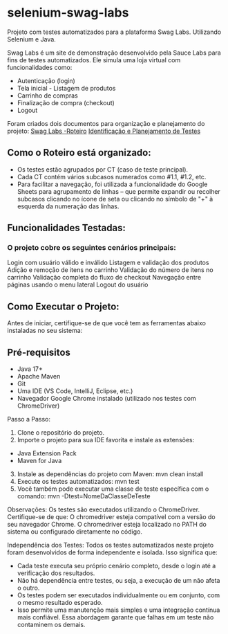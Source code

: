 # selenium-swag-labs
Projeto com testes automatizados para a plataforma Swag Labs. Utilizando Selenium e Java.

Swag Labs é um site de demonstração desenvolvido pela Sauce Labs para fins de testes automatizados. Ele simula uma loja virtual com funcionalidades como:

- Autenticação (login)
- Tela inicial - Listagem de produtos
- Carrinho de compras
- Finalização de compra (checkout)
- Logout

Foram criados dois documentos para organização e planejamento do projeto:
[Swag Labs -Roteiro](https://docs.google.com/spreadsheets/d/16XS63v6QGScx431QsICrOG694evS26oM/editusp=sharing&ouid=114784664121049974449&rtpof=true&sd=true)
[Identificação e Planejamento de Testes](https://docs.google.com/document/d/1p8H10PrEHsa9A97XkJTRZkm-eeK0ndq3qlfpuUfEGBY/edit?usp=sharing)

## Como o Roteiro está organizado:
- Os testes estão agrupados por CT (caso de teste principal).
- Cada CT contém vários subcasos numerados como #1.1, #1.2, etc.
- Para facilitar a navegação, foi utilizada a funcionalidade do Google Sheets para agrupamento de linhas – que permite expandir ou recolher subcasos clicando no ícone de seta ou clicando no símbolo de "+" à esquerda da numeração das linhas.

## Funcionalidades Testadas:
### O projeto cobre os seguintes cenários principais:

Login com usuário válido e inválido
Listagem e validação dos produtos
Adição e remoção de itens no carrinho
Validação do número de itens no carrinho
Validação completa do fluxo de checkout
Navegação entre páginas usando o menu lateral
Logout do usuário

## Como Executar o Projeto:
Antes de iniciar, certifique-se de que você tem as ferramentas abaixo instaladas no seu sistema:

## Pré-requisitos
- Java 17+
- Apache Maven
- Git
- Uma IDE (VS Code, IntelliJ, Eclipse, etc.)
- Navegador Google Chrome instalado (utilizado nos testes com ChromeDriver)

Passo a Passo:
1. Clone o repositório do projeto.
2. Importe o projeto para sua IDE favorita e instale as extensões:
- Java Extension Pack
- Maven for Java
3. Instale as dependências do projeto com Maven:
  mvn clean install
4. Execute os testes automatizados:
  mvn test
5. Você também pode executar uma classe de teste específica com o comando:
  mvn -Dtest=NomeDaClasseDeTeste

Observações:
Os testes são executados utilizando o ChromeDriver. Certifique-se de que:
O chromedriver esteja compatível com a versão do seu navegador Chrome.
O chromedriver esteja localizado no PATH do sistema ou configurado diretamente no código.

Independência dos Testes:
Todos os testes automatizados neste projeto foram desenvolvidos de forma independente e isolada. Isso significa que:
- Cada teste executa seu próprio cenário completo, desde o login até a verificação dos resultados.
- Não há dependência entre testes, ou seja, a execução de um não afeta o outro.
- Os testes podem ser executados individualmente ou em conjunto, com o mesmo resultado esperado.
- Isso permite uma manutenção mais simples e uma integração contínua mais confiável.
Essa abordagem garante que falhas em um teste não contaminem os demais.





